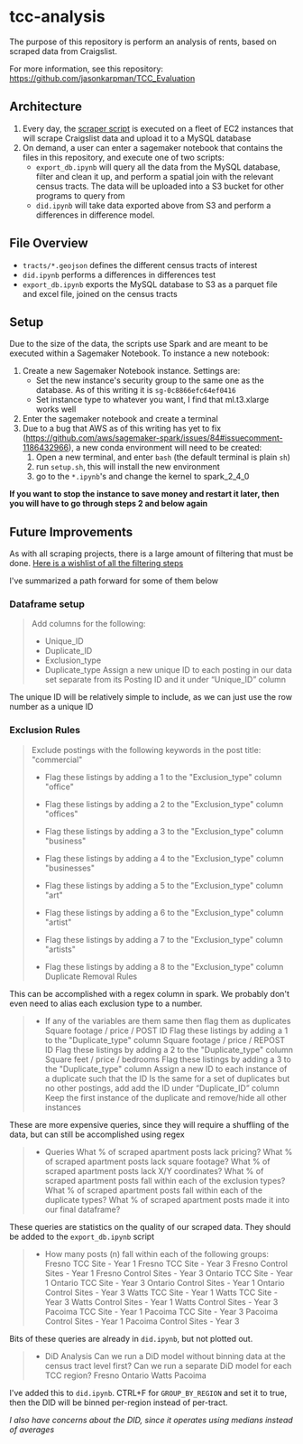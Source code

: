 # tcc-analysis

The purpose of this repository is perform an analysis of rents, based on scraped data from Craigslist.

For more information, see this repository: https://github.com/jasonkarpman/TCC_Evaluation

## Architecture

1. Every day, the [scraper script](https://github.com/jasonkarpman/TCC_Evaluation/blob/master/housing/programs/craigslist_scraper_aws.py) is executed on a fleet of EC2 instances that will scrape Craigslist data and upload it to a MySQL database
2. On demand, a user can enter a sagemaker notebook that contains the files in this repository, and execute one of two scripts:
	- `export_db.ipynb` will query all the data from the MySQL database, filter and clean it up, and perform a spatial join with the relevant census tracts. The data will be uploaded into a S3 bucket for other programs to query from
	- `did.ipynb` will take data exported above from S3 and perform a differences in difference model.

## File Overview

- `tracts/*.geojson` defines the different census tracts of interest
- `did.ipynb` performs a differences in differences test
- `export_db.ipynb` exports the MySQL database to S3 as a parquet file and excel file, joined on the census tracts

## Setup

Due to the size of the data, the scripts use Spark and are meant to be executed within a Sagemaker Notebook. To instance a new notebook:

1. Create a new Sagemaker Notebook instance. Settings are:
	- Set the new instance's security group to the same one as the database. As of this writing it is `sg-0c8866efc64ef0416`
	- Set instance type to whatever you want, I find that ml.t3.xlarge works well
2. Enter the sagemaker notebook and create a terminal
3. Due to a bug that AWS as of this writing has yet to fix (https://github.com/aws/sagemaker-spark/issues/84#issuecomment-1186432966), a new conda environment will need to be created:
	1. Open a new terminal, and enter `bash` (the default terminal is plain `sh`)
	2. run `setup.sh`, this will install the new environment
	3. go to the `*.ipynb`'s and change the kernel to spark_2_4_0

**If you want to stop the instance to save money and restart it later, then you will have to go through steps 2 and below again**

## Future Improvements

As with all scraping projects, there is a large amount of filtering that must be done. [Here is a wishlist of all the filtering steps](https://docs.google.com/document/d/1BqNj1Co4mm4H_ilM16SrbUDsdtj8djInfuIYDtnhde4/edit)

I've summarized a path forward for some of them below

### Dataframe setup

> Add columns for the following:
> 
> - Unique_ID
> - Duplicate_ID
> - Exclusion_type
> - Duplicate_type
>   Assign a new unique ID to each posting in our data set separate from its Posting ID and it under “Unique_ID” column

The unique ID will be relatively simple to include, as we can just use the row number as a unique ID

### Exclusion Rules

> Exclude postings with the following keywords in the post title:
> "commercial"
> 
> - Flag these listings by adding a 1 to the "Exclusion_type" column 
>   "office"
>   
> - Flag these listings by adding a 2 to the "Exclusion_type" column
>   "offices"
>   
> - Flag these listings by adding a 3 to the "Exclusion_type" column
>   "business"
>   
> - Flag these listings by adding a 4 to the "Exclusion_type" column
>   "businesses"
>   
> - Flag these listings by adding a 5 to the "Exclusion_type" column
>   "art"
>   
> - Flag these listings by adding a 6 to the "Exclusion_type" column
>   "artist"
>   
> - Flag these listings by adding a 7 to the "Exclusion_type" column
>   "artists"
>   
> - Flag these listings by adding a 8 to the "Exclusion_type" column
>   Duplicate Removal Rules
>   

This can be accomplished with a regex column in spark. We probably don't even need to alias each exclusion type to a number.

> - If any of the variables are them same then flag them as duplicates
>   Square footage / price / POST ID 
>   Flag these listings by adding a 1 to the "Duplicate_type" column
>   Square footage / price / REPOST ID 
>   Flag these listings by adding a 2 to the "Duplicate_type" column
>   Square feet / price / bedrooms
>   Flag these listings by adding a 3 to the "Duplicate_type" column
>   Assign a new ID to each instance of a duplicate such that the ID Is the same for a set of duplicates but no other postings, add add the ID under “Duplicate_ID” column 
>   Keep the first instance of the duplicate and remove/hide all other instances
>   

These are more expensive queries, since they will require a shuffling of the data, but can still be accomplished using regex

> - Queries
>   What % of scraped apartment posts lack pricing?
>   What % of scraped apartment posts lack square footage?
>   What % of scraped apartment posts lack X/Y coordinates?
>   What % of scraped apartment posts fall within each of the exclusion types?
>   What % of scraped apartment posts fall within each of the duplicate types?
>   What % of scraped apartment posts made it into our final dataframe?
>   

These queries are statistics on the quality of our scraped data. They should be added to the `export_db.ipynb` script

> - How many posts (n) fall within each of the following groups:
>   Fresno TCC Site - Year 1
>   Fresno TCC Site - Year 3
>   Fresno Control Sites - Year 1
>   Fresno Control Sites - Year 3
>   Ontario TCC Site - Year 1
>   Ontario TCC Site - Year 3
>   Ontario Control Sites - Year 1
>   Ontario Control Sites - Year 3
>   Watts TCC Site - Year 1
>   Watts TCC Site - Year 3
>   Watts Control Sites - Year 1
>   Watts Control Sites - Year 3
>   Pacoima TCC Site - Year 1
>   Pacoima TCC Site - Year 3
>   Pacoima Control Sites - Year 1
>   Pacoima Control Sites - Year 3
>   

Bits of these queries are already in `did.ipynb`, but not plotted out.

> - DiD Analysis
>   Can we run a DiD model without binning data at the census tract level first? 
>   Can we run a separate DiD model for each TCC region?
>   Fresno
>   Ontario
>   Watts
>   Pacoima
>   

I've added this to `did.ipynb`. CTRL+F for `GROUP_BY_REGION` and set it to true, then the DID will be binned per-region instead of per-tract.

*I also have concerns about the DID, since it operates using medians instead of averages*
